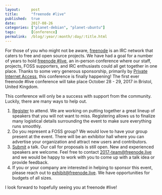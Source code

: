 ```yaml
---
layout:     post
title:      "freenode #live"
published:  true
date:       2017-08-26
categories: ["planet-debian", "planet-ubuntu"]
tags:       [Conference]
permalink:  /blog/:year/:month/:day/:title.html
---
```


For those of you who might not be aware, [freenode](https://freenode.net/) is an IRC network that caters to free and open source projects. We have had a goal for a number of years to hold [freenode #live](https://freenode.live/), an in-person conference where our staff, projects, FOSS supporters, and IRC enthusiasts could all get together in one place. Thanks to some very generous sponsorship, primarily by [Private Internet Access](https://www.privateinternetaccess.com/), this conference is finally happening! The first ever freenode #live conference will take place October 28 - 29, 2017 in Bristol, United Kingdom.

This conference will only be a success with support from the community. Luckily, there are many ways to help out.

1. [Register](https://freenode.live/conference/fn-live17/register/new) to attend. We are working on putting together a great lineup of speakers that you will not want to miss. Registering allows us to finalize many logistical details surrounding the event to make sure everything runs smoothly.
2. Do you represent a FOSS group? We would love to have your group present at the event. There will be an exhibitor hall where you can advertise your organization and attract new users and contributors.
3. [Submit](https://freenode.live/conference/fn-live17/program/proposal/new) a talk. Our call for proposals is still open. New and experienced speakers are welcome. Feel free to contact <2017-team@freenode.live> and we would be happy to work with you to come up with a talk idea or provide feedback.
4. If you or your company are interested in helping to sponsor this event, please reach out to <exhibit@freenode.live>. We have opportunities for budgets of all sizes.

I look forward to hopefully seeing you at freenode #live!
